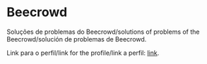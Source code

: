 # Beecrowd

Soluções de problemas do Beecrowd/solutions of problems of the Beecrowd/solución de problemas de Beecrowd.

Link para o perfil/link for the profile/link a perfil: <a href="https://www.beecrowd.com.br/judge/pt/profile/853225">link</a>.
